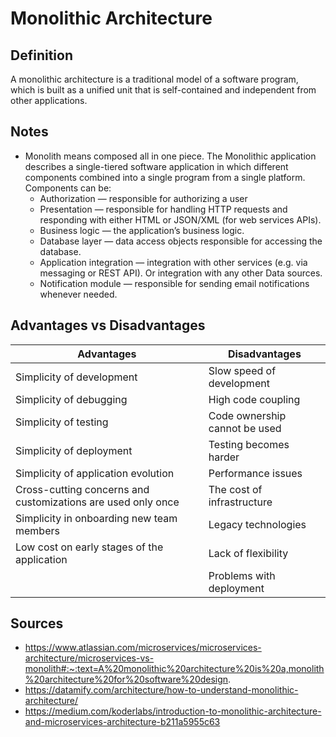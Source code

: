# Monolithic Architecture

## Definition

A monolithic architecture is a traditional model of a software program, which is built as a unified unit that is self-contained and independent from other applications.

## Notes

- Monolith means composed all in one piece. The Monolithic application describes a single-tiered software application in which different components combined into a single program from a single platform. Components can be:
  - Authorization — responsible for authorizing a user
  - Presentation — responsible for handling HTTP requests and responding with either HTML or JSON/XML (for web services APIs).
  - Business logic — the application’s business logic.
  - Database layer — data access objects responsible for accessing the database.
  - Application integration — integration with other services (e.g. via messaging or REST API). Or integration with any other Data sources.
  - Notification module — responsible for sending email notifications whenever needed.

## Advantages vs Disadvantages

| Advantages | Disadvantages |
| ---------- | ------------- |
| Simplicity of development | Slow speed of development |
| Simplicity of debugging | High code coupling |
| Simplicity of testing | Code ownership cannot be used |
| Simplicity of deployment | Testing becomes harder |
| Simplicity of application evolution | Performance issues |
| Cross-cutting concerns and customizations are used only once | The cost of infrastructure |
| Simplicity in onboarding new team members | Legacy technologies |
| Low cost on early stages of the application | Lack of flexibility |
| | Problems with deployment |

## Sources

- <https://www.atlassian.com/microservices/microservices-architecture/microservices-vs-monolith#:~:text=A%20monolithic%20architecture%20is%20a,monolith%20architecture%20for%20software%20design>.
- <https://datamify.com/architecture/how-to-understand-monolithic-architecture/>
- <https://medium.com/koderlabs/introduction-to-monolithic-architecture-and-microservices-architecture-b211a5955c63>
